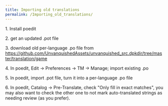 ```yaml
---
title: Importing old translations
permalink: /Importing_old_translations/
---
```


1\. Install poedit

2\. get an updated .pot file

3\. download old per-language .po file from
<https://github.com/UnvanquishedAssets/unvanquished_src.dpkdir/tree/master/translation/game>

4\. In poedit, Edit → Preferences → TM → Manage; import existing .po

5\. In poedit, import .pot file, turn it into a per-language .po file

6\. In poedit, Catalog → Pre-Translate, check "Only fill in exact
matches", you may also want to check the other one to not mark
auto-translated strings as needing review (as you prefer).
